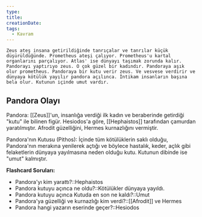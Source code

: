 ```yaml
---
type:
title:
creationDate:
tags:
  - Kavram
---
```

	Zeus ateş insana getirildiğinde tanrıçalar ve tanrılar küçük düşürüldüğünde. Prometheus ateşi çalıyor. Prometheus'u kartal organlarını parçalıyor. Atlas' ise dünyayı taşımak zorunda kalır. Pandorayı yaptırıyo zeus. O çok güzel bir kadındır. Pandoraya aşık olur prometheus. Pandoraya bir kutu verir zeus. Ve vesvese verdirir ve dünyaya kötülük yayılır pandora açılınca. İntikam insanların başına bela olur. Kutunun içinde umut vardır. 

## Pandora Olayı

Pandora: [[Zeus]]'un, insanlığa verdiği ilk kadın ve beraberinde getirdiği "kutu" ile bilinen figür. Hesiodos'a göre, [[Hephaistos]] tarafından çamurdan yaratılmıştır. Afrodit güzelliğini, Hermes kurnazlığını vermiştir.

Pandora'nın Kutusu (Pithos): İçinde tüm kötülüklerin saklı olduğu, Pandora'nın merakına yenilerek açtığı ve böylece hastalık, keder, açlık gibi felaketlerin dünyaya yayılmasına neden olduğu kutu. Kutunun dibinde ise "umut" kalmıştır.

**Flashcard Soruları:**

* Pandora'yı kim yarattı?::Hephaistos
* Pandora kutuyu açınca ne oldu?::Kötülükler dünyaya yayıldı.
* Pandora kutuyu açınca Kutuda en son ne kaldı?::Umut
* Pandora'ya güzelliği ve kurnazlığı kim verdi?::[[Afrodit]] ve Hermes
* Pandora hangi yazarın eserinde geçer?::Hesiodos
